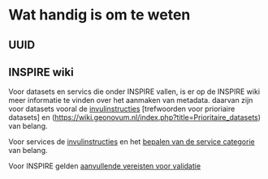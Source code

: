 # Wat handig is om te weten

## UUID

## INSPIRE wiki
Voor datasets en servics die onder INSPIRE vallen, is er op de INSPIRE wiki meer informatie te vinden over het aanmaken van metadata.
daarvan zijn voor datasets vooral de [invulinstructies](https://wiki.geonovum.nl/index.php?title=Invulinstructie) [trefwoorden voor prioriaire datasets] en (https://wiki.geonovum.nl/index.php?title=Prioritaire_datasets) van belang. 

Voor services de [invulinstructies](https://wiki.geonovum.nl/index.php?title=Invulinstructie_voor_services) en het [bepalen van de service categorie](https://wiki.geonovum.nl/index.php?title=Wat_is_een_Spatial_Data_Service) van belang.

Voor INSPIRE gelden  [aanvullende vereisten voor validatie](https://wiki.geonovum.nl/index.php?title=Validatie)



